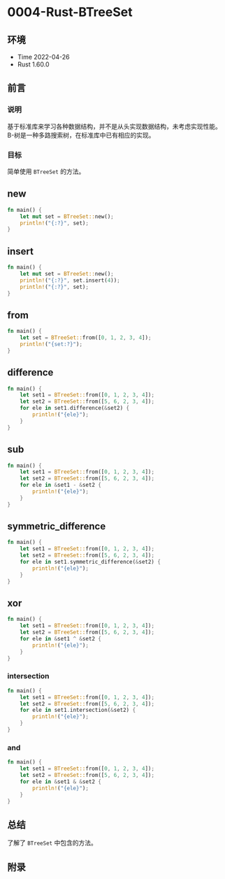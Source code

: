 # 0004-Rust-BTreeSet

## 环境

- Time 2022-04-26
- Rust 1.60.0

## 前言

### 说明

基于标准库来学习各种数据结构，并不是从头实现数据结构，未考虑实现性能。
B-树是一种多路搜索树，在标准库中已有相应的实现。

### 目标

简单使用 `BTreeSet` 的方法。

## new

```rust
fn main() {
    let mut set = BTreeSet::new();
    println!("{:?}", set);
}
```

## insert

```rust
fn main() {
    let mut set = BTreeSet::new();
    println!("{:?}", set.insert(4));
    println!("{:?}", set);
}
```

## from

```rust
fn main() {
    let set = BTreeSet::from([0, 1, 2, 3, 4]);
    println!("{set:?}");
}
```

## difference

```rust
fn main() {
    let set1 = BTreeSet::from([0, 1, 2, 3, 4]);
    let set2 = BTreeSet::from([5, 6, 2, 3, 4]);
    for ele in set1.difference(&set2) {
        println!("{ele}");
    }
}
```

## sub

```rust
fn main() {
    let set1 = BTreeSet::from([0, 1, 2, 3, 4]);
    let set2 = BTreeSet::from([5, 6, 2, 3, 4]);
    for ele in &set1 - &set2 {
        println!("{ele}");
    }
}
```

## symmetric_difference

```rust
fn main() {
    let set1 = BTreeSet::from([0, 1, 2, 3, 4]);
    let set2 = BTreeSet::from([5, 6, 2, 3, 4]);
    for ele in set1.symmetric_difference(&set2) {
        println!("{ele}");
    }
}
```

## xor

```rust
fn main() {
    let set1 = BTreeSet::from([0, 1, 2, 3, 4]);
    let set2 = BTreeSet::from([5, 6, 2, 3, 4]);
    for ele in &set1 ^ &set2 {
        println!("{ele}");
    }
}
```

### intersection

```rust
fn main() {
    let set1 = BTreeSet::from([0, 1, 2, 3, 4]);
    let set2 = BTreeSet::from([5, 6, 2, 3, 4]);
    for ele in set1.intersection(&set2) {
        println!("{ele}");
    }
}
```

### and

```rust
fn main() {
    let set1 = BTreeSet::from([0, 1, 2, 3, 4]);
    let set2 = BTreeSet::from([5, 6, 2, 3, 4]);
    for ele in &set1 & &set2 {
        println!("{ele}");
    }
}
```

## 总结

了解了 `BTreeSet` 中包含的方法。

## 附录
